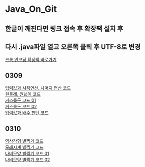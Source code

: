 # Java_On_Git

## 한글이 깨진다면 링크 접속 후 확장팩 설치 후 
## 다시 .java파일 열고 오른쪽 클릭 후 UTF-8로 변경
[크롬 인코딩 확장팩 바로가기](https://chrome.google.com/webstore/detail/set-character-encoding/bpojelgakakmcfmjfilgdlmhefphglae)

## 0309
[입력값과 사칙연산, 나머지 연산 코드](/HomeworkMain01.java)<br>
[원둘레, 원넓이 코드](/HomeworkMain02.java)<br>
[거스름돈 코드 01](/HomeworkMain03a.java)<br>
[거스름돈 코드 02](/HomeworkMain03b.java)<br>
[입력값과 배수 판단 코드](/HomeworkMain04.java)<br>

## 0310
[역삼각형 별찍기 코드](/HomeworkMain06.java)<br>
[모래시계 별찍기 코드](/HomeworkMain07.java)<br>
[나비모양 별찍기 코드 01](/HomeworkMain08a.java)<br>
[나비모양 별찍기 코드 02](/HomeworkMain08b.java)<br>
